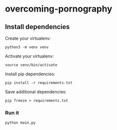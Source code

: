 # overcoming-pornography

## Install dependencies

Create your virtualenv:
```
python3 -m venv venv
```

Activate your virtualenv:
```
source venv/bin/activate
```

Install pip dependencies:
```
pip install -r requirements.txt
```

Save additional dependencies:
```
pip freeze > requirements.txt
```

### Run it

```
python main.py
```